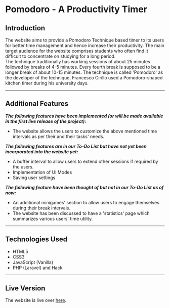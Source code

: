 # Pomodoro - A Productivity Timer
## Introduction
The website aims to provide a Pomodoro Technique based timer to its users for better time management and hence increase their productivity. The main target audience for the website comprises students who often find it difficult to concentrate on studying for a long period.<br>
The technique traditionally has working sessions of about 25 minutes followed by breaks of 4-5 minutes. Every fourth break is supposed to be a longer break of about 10-15 minutes. The technique is called 'Pomodoro' as the developer of the technique, Francesco Cirillo used a Pomodoro-shaped kitchen timer during his university days.
<hr/>

## Additional Features
***The following features have been implemented (or will be made available in the first live release of the project):***
* The website allows the users to customize the above mentioned time intervals as per their and their tasks' needs.

***The following features are in our To-Do List but have not yet been incorporated into the website yet:***
* A buffer interval to allow users to extend other sessions if required by the users.
* Implementation of UI Modes
* Saving user settings

***The following feature have been thought of but not in our To-Do List as of now:***
* An additional minigames' section to allow users to engage themselves during their break intervals.
* The website has been discussed to have a 'statistics' page which summarizes various users' time utility.
<hr/>

## Technologies Used
* HTML5
* CSS3
* JavaScript (Vanilla)
* PHP (Laravel) and Hack
<hr/>

## Live Version
The website is live over [here](http://pomodoro.devus.org).

